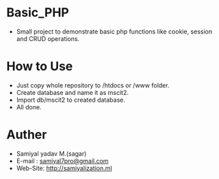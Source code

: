 # Basic_PHP 
- Small project to demonstrate basic php functions like cookie, session and CRUD operations.


# How to Use
- Just copy whole repository to /htdocs or /www folder.
- Create database and name it as mscit2.
- Import db/mscit2 to created database.
- All done.
  
# Auther 
- Samiyal yadav M.(sagar)
- E-mail : samiyal7pro@gmail.com
- Web-Site: http://samiyalization.ml
